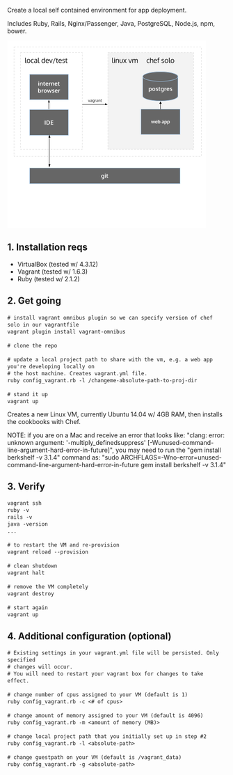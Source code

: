 Create a local self contained environment for app deployment.

Includes Ruby, Rails, Nginx/Passenger, Java, PostgreSQL, Node.js, npm, bower.

![myDevBox](./myDevBox.png)

## 1. Installation reqs

* VirtualBox (tested w/ 4.3.12)
* Vagrant (tested w/ 1.6.3)
* Ruby (tested w/ 2.1.2)

## 2. Get going

    # install vagrant omnibus plugin so we can specify version of chef solo in our vagrantfile
    vagrant plugin install vagrant-omnibus

    # clone the repo

    # update a local project path to share with the vm, e.g. a web app you're developing locally on
    # the host machine. Creates vagrant.yml file.
    ruby config_vagrant.rb -l /changeme-absolute-path-to-proj-dir

    # stand it up
    vagrant up

Creates a new Linux VM, currently Ubuntu 14.04 w/ 4GB RAM, then installs the cookbooks with Chef.

NOTE: if you are on a Mac and receive an error that looks like: "clang: error: unknown argument: '-multiply_definedsuppress' [-Wunused-command-line-argument-hard-error-in-future]", you may need to run the "gem install berkshelf -v 3.1.4" command as: "sudo ARCHFLAGS=-Wno-error=unused-command-line-argument-hard-error-in-future gem install berkshelf -v 3.1.4"

## 3. Verify

    vagrant ssh
    ruby -v
    rails -v
    java -version
    ...

    # to restart the VM and re-provision
    vagrant reload --provision

    # clean shutdown
    vagrant halt

    # remove the VM completely
    vagrant destroy

    # start again
    vagrant up

## 4. Additional configuration (optional)
    # Existing settings in your vagrant.yml file will be persisted. Only specified
    # changes will occur.
    # You will need to restart your vagrant box for changes to take effect.

    # change number of cpus assigned to your VM (default is 1)
    ruby config_vagrant.rb -c <# of cpus>

    # change amount of memory assigned to your VM (default is 4096)
    ruby config_vagrant.rb -m <amount of memory (MB)>

    # change local project path that you initially set up in step #2
    ruby config_vagrant.rb -l <absolute-path>

    # change guestpath on your VM (default is /vagrant_data)
    ruby config_vagrant.rb -g <absolute-path>
